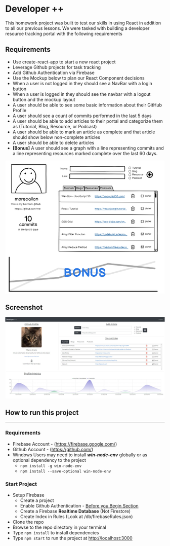 # Developer ++

This homework project was built to test our skills in using React in addition to all our previous lessons. We were tasked with building a developer resource tracking portal with the following requirements

## Requirements

- Use create-react-app to start a new react project
- Leverage Github projects for task tracking
- Add Github Authentication via Firebase
- Use the Mockup below to plan our React Component decisions
- When a user is not logged in they should see a NavBar with a login button
- When a user is logged in they should see the navbar with a logout button and the mockup layout
- A user should be able to see some basic information about their GitHub Profile
- A user should see a count of commits performed in the last 5 days
- A user should be able to add articles to their portal and categorize them as (Tutorial, Blog, Resource, or Podcast)
- A user should be able to mark an article as complete and that article should show below non-complete articles
- A user should be able to delete articles
- **[Bonus]** A user should see a graph with a line representing commits and a line representing resources marked complete over the last 60 days.

![Mock Up](./screenshot/NSS_DeveloperPortal.png)

## Screenshot

![Screenshot](./screenshot/Screenshot.jpg)

## How to run this project

<hr>

### Requirements

- Firebase Account - (https://firebase.google.com/)
- Github Account - (https://github.com/)
- Windows Users may need to install _**win-node-env**_ globally or as optional dependency to the project
  - `npm install -g win-node-env`
  - `npm install --save-optional win-node-env`

### Start Project

- Setup Firebase
  - Create a project
  - Enable Github Authentication - [Before you Begin Section](https://firebase.google.com/docs/auth/web/github-auth?authuser=0)
  - Create a Firebase **Realtime Database** (Not Firestore)
  - Create Index in Rules (Look at /db/firebaseRules.json)
- Clone the repo
- Browse to the repo directory in your terminal
- Type `npm install` to install dependencies
- Type `npm start` to run the project at [http://localhost:3000](http://localhost:3000)
